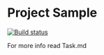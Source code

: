 # Project Sample

[![Build status](https://ci.appveyor.com/api/projects/status/bes3etphgat6ntig?svg=true)](https://ci.appveyor.com/project/plo-vi/autojava-1-2-1)

For more info read Task.md

